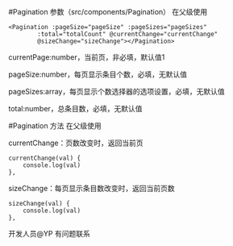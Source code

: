 #Pagination 参数（src/components/Pagination）
在父级使用

    <Pagination :pageSize="pageSize" :pageSizes="pageSizes"
            :total="totalCount" @currentChange="currentChange"
            @sizeChange="sizeChange"></Pagination>

currentPage:number，当前页，非必填，默认值1

pageSize:number，每页显示条目个数，必填，无默认值

pageSizes:array，每页显示个数选择器的选项设置，必填，无默认值

total:number，总条目数，必填，无默认值

#Pagination 方法
在父级使用

currentChange：页数改变时，返回当前页

    currentChange(val) {
        console.log(val)
    },

sizeChange：每页显示条目数改变时，返回当前页数

    sizeChange(val) {
        console.log(val)
    },

开发人员@YP 有问题联系



